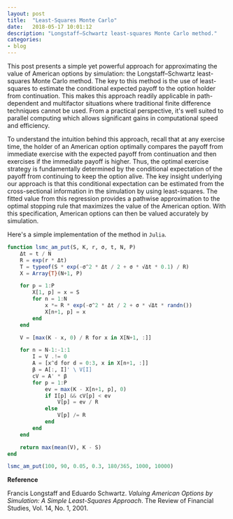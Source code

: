 ```yaml
---
layout: post
title:  "Least-Squares Monte Carlo"
date:   2018-05-17 10:01:12
description: "Longstaff–Schwartz least-squares Monte Carlo method."
categories:
- blog
---
```


This post presents a simple yet powerful approach for approximating the value of American options by simulation: the Longstaff–Schwartz least-squares Monte Carlo method. The key to this method is the use of least-squares to estimate the conditional expected payoff to the option holder from continuation. This makes this approach readily applicable in path-dependent and multifactor situations where traditional finite difference techniques cannot be used. From a practical perspective, it's well suited to parallel computing which allows significant gains in computational speed and efficiency.

To understand the intuition behind this approach, recall that at any exercise time, the holder of an American option optimally compares the payoff from immediate exercise with the expected payoff from continuation and then exercises if the immediate payoff is higher. Thus, the optimal exercise strategy is fundamentally determined by the conditional expectation of the payoff from continuing to keep the option alive. The key insight underlying our approach is that this conditional expectation can be estimated from the cross-sectional information in the simulation by using least-squares. The fitted value from this regression provides a pathwise approximation to the optimal stopping rule that maximizes the value of the American option. With this specification, American options can then be valued accurately by simulation.

Here's a simple implementation of the method in `Julia`.

```julia
function lsmc_am_put(S, K, r, σ, t, N, P)
    Δt = t / N
    R = exp(r * Δt)
    T = typeof(S * exp(-σ^2 * Δt / 2 + σ * √Δt * 0.1) / R)
    X = Array{T}(N+1, P)

    for p = 1:P
        X[1, p] = x = S
        for n = 1:N
            x *= R * exp(-σ^2 * Δt / 2 + σ * √Δt * randn())
            X[n+1, p] = x
        end
    end

    V = [max(K - x, 0) / R for x in X[N+1, :]]

    for n = N-1:-1:1
        I = V .!= 0
        A = [x^d for d = 0:3, x in X[n+1, :]]
        β = A[:, I]' \ V[I]
        cV = A' * β
        for p = 1:P
            ev = max(K - X[n+1, p], 0)
            if I[p] && cV[p] < ev
                V[p] = ev / R
            else
                V[p] /= R
            end
        end
    end

    return max(mean(V), K - S)
end

lsmc_am_put(100, 90, 0.05, 0.3, 180/365, 1000, 10000)
```

**Reference**

Francis Longstaff and Eduardo Schwartz. *Valuing American Options by Simulation: A Simple Least-Squares Approach*. The Review of Financial Studies, Vol. 14, No. 1, 2001.